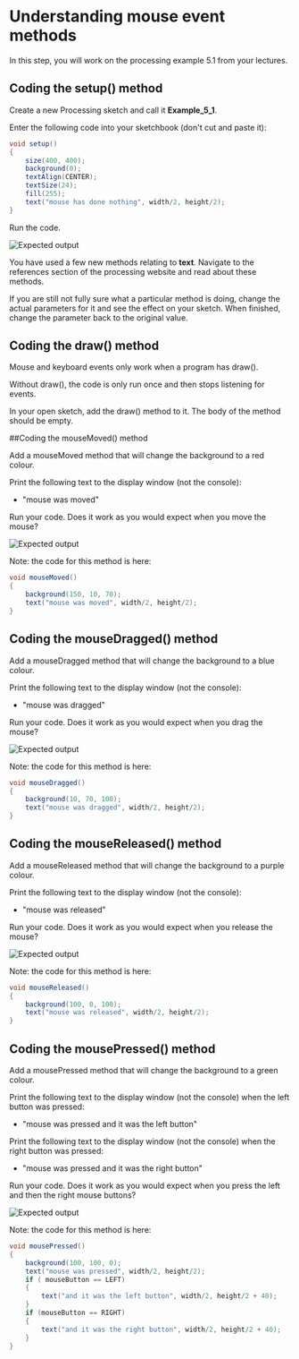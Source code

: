 # Understanding mouse event methods

In this step, you will work on the processing example 5.1 from your lectures.


## Coding the setup() method

Create a new Processing sketch and call it **Example\_5\_1**.

Enter the following code into your sketchbook (don't cut and paste it):

~~~java
void setup() 
{
    size(400, 400);
    background(0);
    textAlign(CENTER);
    textSize(24);
    fill(255);
    text("mouse has done nothing", width/2, height/2);
}
~~~

Run the code. 

![Expected output](./img/01.png)

You have used a few new methods relating to **text**.  Navigate to the references section of the processing website and read about these methods.

If you are still not fully sure what a particular method is doing, change the actual parameters for it and see the effect on your sketch.  When finished, change the parameter back to the original value. 


## Coding the draw() method

Mouse and keyboard events only work when a program has draw().

Without draw(), the code is only run once and then stops listening for events.

In your open sketch, add the draw() method to it.  The body of the method should be empty.


##Coding the mouseMoved() method

Add a mouseMoved method that will change the background to a red colour.

Print the following text to the display window (not the console):

- "mouse was moved"


Run your code.  Does it work as you would expect when you move the mouse?

![Expected output](./img/02.png)

Note: the code for this method is here:

~~~java
void mouseMoved() 
{ 
    background(150, 10, 70); 
    text("mouse was moved", width/2, height/2); 
}
~~~


## Coding the mouseDragged() method

Add a mouseDragged method that will change the background to a blue colour.

Print the following text to the display window (not the console):

- "mouse was dragged"


Run your code.  Does it work as you would expect when you drag the mouse?

![Expected output](./img/03.png)

Note: the code for this method is here:

~~~java
void mouseDragged() 
{ 
    background(10, 70, 100); 
    text("mouse was dragged", width/2, height/2); 
}
~~~


## Coding the mouseReleased() method

Add a mouseReleased method that will change the background to a purple colour.

Print the following text to the display window (not the console):

- "mouse was released"


Run your code.  Does it work as you would expect when you release the mouse?

![Expected output](./img/04.png)

Note: the code for this method is here:

~~~java
void mouseReleased() 
{ 
    background(100, 0, 100); 
    text("mouse was released", width/2, height/2); 
}
~~~


## Coding the mousePressed() method

Add a mousePressed method that will change the background to a green colour.

Print the following text to the display window (not the console) when the left button was pressed:

- "mouse was pressed and it was the left button"


Print the following text to the display window (not the console) when the right button was pressed:

- "mouse was pressed and it was the right button"


Run your code.  Does it work as you would expect when you press the left and then the right mouse buttons?

![Expected output](./img/05.png)

Note: the code for this method is here:

~~~java
void mousePressed() 
{
    background(100, 100, 0);
    text("mouse was pressed", width/2, height/2);
    if ( mouseButton == LEFT) 
    {
        text("and it was the left button", width/2, height/2 + 40);
    }
    if (mouseButton == RIGHT) 
    {
        text("and it was the right button", width/2, height/2 + 40);
    }
}
~~~

